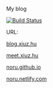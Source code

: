 My blog

[![Build Status](https://travis-ci.org/noru/noru.github.io.svg?branch=develop)](https://travis-ci.org/noru/noru.github.io)

URL:

[blog.xiuz.hu](https://blog.xiuz.hu)

[meet.xiuz.hu](https://meet.xiuz.hu)

[noru.github.io](https://noru.github.io)

[noru.netlify.com](https://noru.netlify.com/)
